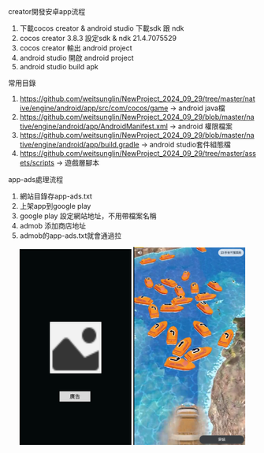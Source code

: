 creator開發安卓app流程
1. 下載cocos creator & android studio 下載sdk 跟 ndk
2. cocos creator 3.8.3 設定sdk   &  ndk  21.4.7075529
3. cocos creator 輸出  android project
4. android studio 開啟 android project
5. android studio build apk


常用目錄
1.  https://github.com/weitsunglin/NewProject_2024_09_29/tree/master/native/engine/android/app/src/com/cocos/game → android java檔
2. https://github.com/weitsunglin/NewProject_2024_09_29/blob/master/native/engine/android/app/AndroidManifest.xml → android 權限檔案
3. https://github.com/weitsunglin/NewProject_2024_09_29/blob/master/native/engine/android/app/build.gradle → android studio套件組態檔
4. https://github.com/weitsunglin/NewProject_2024_09_29/tree/master/assets/scripts → 遊戲層腳本


app-ads處理流程
1. 網站目錄存app-ads.txt
2. 上架app到google play
3. google play 設定網站地址，不用帶檔案名稱
4. admob 添加商店地址
5. admob的app-ads.txt就會通過拉


<p align="center">
  <img src="https://github.com/weitsunglin/NewProject_2024_09_29/blob/master/demo_1.png" alt="demo1" width="45%" />
  <img src="https://github.com/weitsunglin/NewProject_2024_09_29/blob/master/demo_2.png" alt="demo2" width="45%" />
</p>
